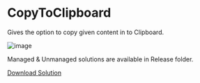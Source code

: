 # CopyToClipboard

Gives the option to copy given content in to Clipboard.

![image](https://user-images.githubusercontent.com/20016296/123392618-2b67d300-d595-11eb-8184-512f4e09278c.png)

Managed & Unmanaged solutions are available in Release folder.

[Download Solution](https://github.com/anskanth/CopyToClipboard/releases/)
